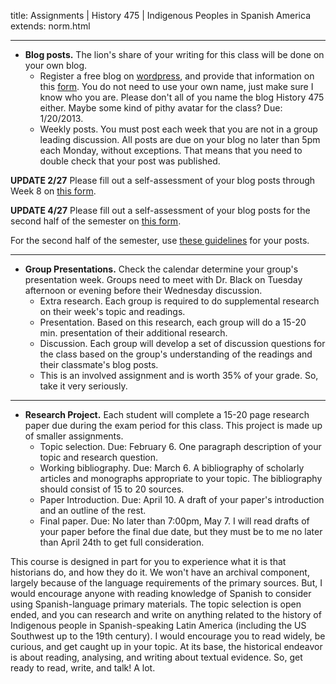 title: Assignments | History 475 | Indigenous Peoples in Spanish America  
extends: norm.html  

---
*  **Blog posts.** The lion's share of your writing for this class will be done on your own blog.
     *  Register a free blog on [wordpress](http://wordpress.com), and provide that information on this [form](/form). You do not need to use your own name, just make sure I know who you are. Please don't all of you name the blog History 475 either. Maybe some kind of pithy avatar for the class? Due: 1/20/2013.  
     *  Weekly posts. You must post each week that you are not in a group leading discussion. All posts are due on your blog no later than 5pm each Monday, without exceptions. That means that you need to double check that your post was published.  

**UPDATE 2/27** Please fill out a self-assessment of your blog posts through Week 8 on [this form](/selfassess1).  

**UPDATE 4/27** Please fill out a self-assessment of your blog posts for the second half of the semester on [this form](/selfassess2).

For the second half of the semester, use [these guidelines](/guidelines) for your posts.  

---

*   **Group Presentations.** Check the calendar determine your group's presentation week. Groups need to meet with Dr. Black on Tuesday afternoon or evening before their Wednesday discussion. 
     *  Extra research. Each group is required to do supplemental research on their week's topic and readings.  
     *  Presentation. Based on this research, each group will do a 15-20 min. presentation of their additional research.  
     *  Discussion. Each group will develop a set of discussion questions for the class based on the group's understanding of the readings and their classmate's blog posts.  
     *  This is an involved assignment and is worth 35% of your grade. So, take it very seriously.  

---

*  **Research Project.**  Each student will complete a 15-20 page research paper due during the exam period for this class. This project is made up of smaller assignments.
      *  Topic selection. Due: February 6. One paragraph description of your topic and research question.  
      *  Working bibliography. Due: March 6. A bibliography of scholarly articles and monographs appropriate to your topic. The bibliography should consist of 15 to 20 sources.  
      *  Paper Introduction. Due: April 10. A draft of your paper's introduction and an outline of the rest.  
      *  Final paper. Due: No later than 7:00pm, May 7.
 I will read drafts of your paper before the final due date, but they must be to me no later than April 24th to get full consideration.  

 This course is designed in part for you to experience what it is that historians do, and how they do it. We won't have an archival component, largely because of the language requirements of the primary sources. But, I would encourage anyone with reading knowledge of Spanish to consider using Spanish-language primary materials. The topic selection is open ended, and you can research and write on anything related to the history of Indigenous people in Spanish-speaking Latin America (including the US Southwest up to the 19th century). I would encourage you to read widely, be curious, and get caught up in your topic. At its base, the historical endeavor is about reading, analysing, and writing about textual evidence. So, get ready to read, write, and talk! A lot.
